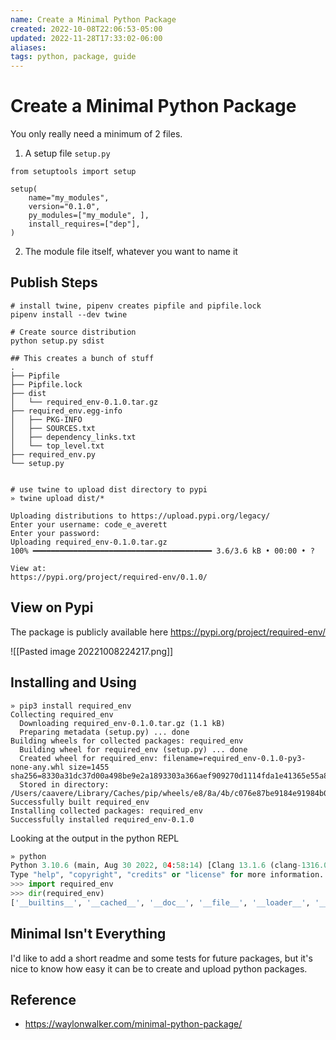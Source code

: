 ```yaml
---
name: Create a Minimal Python Package
created: 2022-10-08T22:06:53-05:00
updated: 2022-11-28T17:33:02-06:00
aliases: 
tags: python, package, guide
---
```


# Create a Minimal Python Package

You only really need a minimum of 2 files.

1. A setup file `setup.py`
```
from setuptools import setup

setup(
    name="my_modules",
    version="0.1.0",
    py_modules=["my_module", ],
    install_requires=["dep"],
)
```

2. The module file itself, whatever you want to name it

## Publish Steps

```shell
# install twine, pipenv creates pipfile and pipfile.lock
pipenv install --dev twine

# Create source distribution
python setup.py sdist

## This creates a bunch of stuff
.
├── Pipfile
├── Pipfile.lock
├── dist
│   └── required_env-0.1.0.tar.gz
├── required_env.egg-info
│   ├── PKG-INFO
│   ├── SOURCES.txt
│   ├── dependency_links.txt
│   └── top_level.txt
├── required_env.py
└── setup.py


# use twine to upload dist directory to pypi
» twine upload dist/*

Uploading distributions to https://upload.pypi.org/legacy/
Enter your username: code_e_averett
Enter your password:
Uploading required_env-0.1.0.tar.gz
100% ━━━━━━━━━━━━━━━━━━━━━━━━━━━━━━━━━━━━━━━━ 3.6/3.6 kB • 00:00 • ?

View at:
https://pypi.org/project/required-env/0.1.0/
```

## View on Pypi

The package is publicly available here https://pypi.org/project/required-env/

![[Pasted image 20221008224217.png]]

## Installing and Using
```shell
» pip3 install required_env
Collecting required_env
  Downloading required_env-0.1.0.tar.gz (1.1 kB)
  Preparing metadata (setup.py) ... done
Building wheels for collected packages: required_env
  Building wheel for required_env (setup.py) ... done
  Created wheel for required_env: filename=required_env-0.1.0-py3-none-any.whl size=1455 sha256=8330a31dc37d00a498be9e2a1893303a366aef909270d1114fda1e41365e55a8
  Stored in directory: /Users/caavere/Library/Caches/pip/wheels/e8/8a/4b/c076e87be9184e91984b06ad305f9fe0b4400533c916dc310b
Successfully built required_env
Installing collected packages: required_env
Successfully installed required_env-0.1.0
```

Looking at the output in the python REPL
```python
» python
Python 3.10.6 (main, Aug 30 2022, 04:58:14) [Clang 13.1.6 (clang-1316.0.21.2.5)] on darwin
Type "help", "copyright", "credits" or "license" for more information.
>>> import required_env
>>> dir(required_env)
['__builtins__', '__cached__', '__doc__', '__file__', '__loader__', '__name__', '__package__', '__spec__', 'environ', 'exit', 'get_required_envars']
```

## Minimal Isn't Everything
I'd like to add a short readme and some tests for future packages, but it's nice to know how easy it can be to create and upload python packages.

## Reference
- https://waylonwalker.com/minimal-python-package/